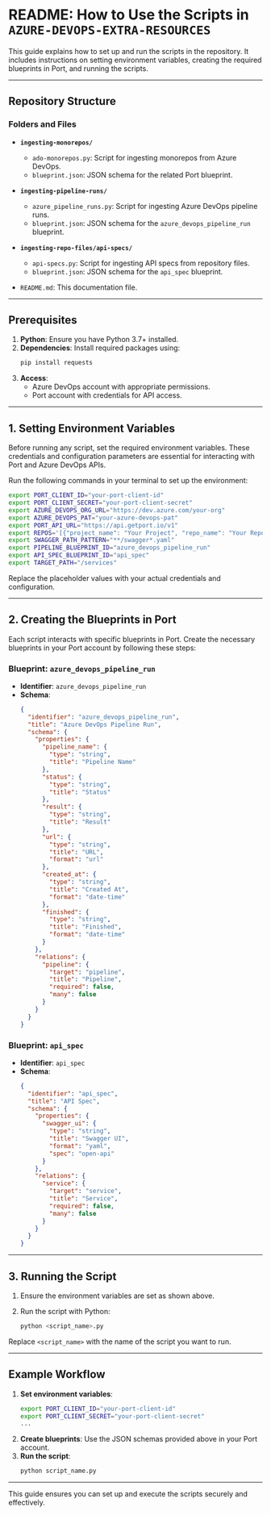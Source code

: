 
# README: How to Use the Scripts in `AZURE-DEVOPS-EXTRA-RESOURCES`

This guide explains how to set up and run the scripts in the repository. It includes instructions on setting environment variables, creating the required blueprints in Port, and running the scripts.

---

## Repository Structure

### Folders and Files

- **`ingesting-monorepos/`**
  - `ado-monorepos.py`: Script for ingesting monorepos from Azure DevOps.
  - `blueprint.json`: JSON schema for the related Port blueprint.

- **`ingesting-pipeline-runs/`**
  - `azure_pipeline_runs.py`: Script for ingesting Azure DevOps pipeline runs.
  - `blueprint.json`: JSON schema for the `azure_devops_pipeline_run` blueprint.

- **`ingesting-repo-files/api-specs/`**
  - `api-specs.py`: Script for ingesting API specs from repository files.
  - `blueprint.json`: JSON schema for the `api_spec` blueprint.

- `README.md`: This documentation file.

---

## Prerequisites

1. **Python**: Ensure you have Python 3.7+ installed.
2. **Dependencies**: Install required packages using:
   ```bash
   pip install requests
   ```
3. **Access**:
   - Azure DevOps account with appropriate permissions.
   - Port account with credentials for API access.

---

## 1. Setting Environment Variables

Before running any script, set the required environment variables. These credentials and configuration parameters are essential for interacting with Port and Azure DevOps APIs.

Run the following commands in your terminal to set up the environment:

```bash
export PORT_CLIENT_ID="your-port-client-id"
export PORT_CLIENT_SECRET="your-port-client-secret"
export AZURE_DEVOPS_ORG_URL="https://dev.azure.com/your-org"
export AZURE_DEVOPS_PAT="your-azure-devops-pat"
export PORT_API_URL="https://api.getport.io/v1"
export REPOS='[{"project_name": "Your Project", "repo_name": "Your Repo"}]'
export SWAGGER_PATH_PATTERN="**/swagger*.yaml"
export PIPELINE_BLUEPRINT_ID="azure_devops_pipeline_run"
export API_SPEC_BLUEPRINT_ID="api_spec"
export TARGET_PATH="/services"
```

Replace the placeholder values with your actual credentials and configuration.

---

## 2. Creating the Blueprints in Port

Each script interacts with specific blueprints in Port. Create the necessary blueprints in your Port account by following these steps:

### Blueprint: `azure_devops_pipeline_run`
- **Identifier**: `azure_devops_pipeline_run`
- **Schema**:
  ```json
  {
    "identifier": "azure_devops_pipeline_run",
    "title": "Azure DevOps Pipeline Run",
    "schema": {
      "properties": {
        "pipeline_name": {
          "type": "string",
          "title": "Pipeline Name"
        },
        "status": {
          "type": "string",
          "title": "Status"
        },
        "result": {
          "type": "string",
          "title": "Result"
        },
        "url": {
          "type": "string",
          "title": "URL",
          "format": "url"
        },
        "created_at": {
          "type": "string",
          "title": "Created At",
          "format": "date-time"
        },
        "finished": {
          "type": "string",
          "title": "Finished",
          "format": "date-time"
        }
      },
      "relations": {
        "pipeline": {
          "target": "pipeline",
          "title": "Pipeline",
          "required": false,
          "many": false
        }
      }
    }
  }
  ```

### Blueprint: `api_spec`
- **Identifier**: `api_spec`
- **Schema**:
  ```json
  {
    "identifier": "api_spec",
    "title": "API Spec",
    "schema": {
      "properties": {
        "swagger_ui": {
          "type": "string",
          "title": "Swagger UI",
          "format": "yaml",
          "spec": "open-api"
        }
      },
      "relations": {
        "service": {
          "target": "service",
          "title": "Service",
          "required": false,
          "many": false
        }
      }
    }
  }
  ```

---

## 3. Running the Script

1. Ensure the environment variables are set as shown above.
2. Run the script with Python:

   ```bash
   python <script_name>.py
   ```

Replace `<script_name>` with the name of the script you want to run.

---

## Example Workflow

1. **Set environment variables**:
   ```bash
   export PORT_CLIENT_ID="your-port-client-id"
   export PORT_CLIENT_SECRET="your-port-client-secret"
   ...
   ```
2. **Create blueprints**: Use the JSON schemas provided above in your Port account.
3. **Run the script**:
   ```bash
   python script_name.py
   ```

---

This guide ensures you can set up and execute the scripts securely and effectively.
